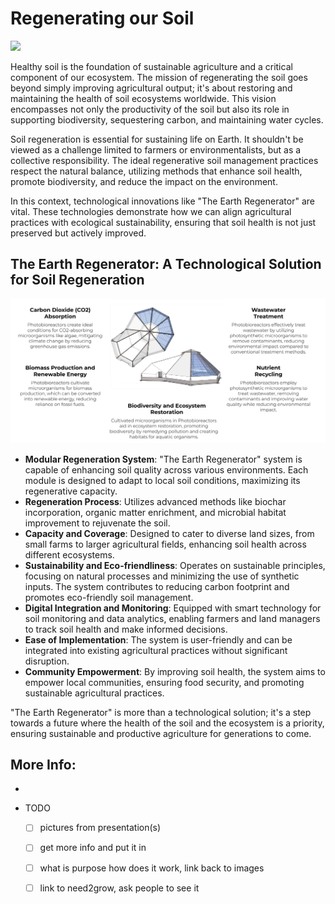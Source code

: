 # Regenerating our Soil

![](img/earthregen.png)

Healthy soil is the foundation of sustainable agriculture and a critical component of our ecosystem. The mission of regenerating the soil goes beyond simply improving agricultural output; it's about restoring and maintaining the health of soil ecosystems worldwide. This vision encompasses not only the productivity of the soil but also its role in supporting biodiversity, sequestering carbon, and maintaining water cycles.

Soil regeneration is essential for sustaining life on Earth. It shouldn't be viewed as a challenge limited to farmers or environmentalists, but as a collective responsibility. The ideal regenerative soil management practices respect the natural balance, utilizing methods that enhance soil health, promote biodiversity, and reduce the impact on the environment.

In this context, technological innovations like "The Earth Regenerator" are vital. These technologies demonstrate how we can align agricultural practices with ecological sustainability, ensuring that soil health is not just preserved but actively improved.

## The Earth Regenerator: A Technological Solution for Soil Regeneration

![](img/benefits_earthregen.png)

- **Modular Regeneration System**: "The Earth Regenerator" system is capable of enhancing soil quality across various environments. Each module is designed to adapt to local soil conditions, maximizing its regenerative capacity.
- **Regeneration Process**: Utilizes advanced methods like biochar incorporation, organic matter enrichment, and microbial habitat improvement to rejuvenate the soil.
- **Capacity and Coverage**: Designed to cater to diverse land sizes, from small farms to larger agricultural fields, enhancing soil health across different ecosystems.
- **Sustainability and Eco-friendliness**: Operates on sustainable principles, focusing on natural processes and minimizing the use of synthetic inputs. The system contributes to reducing carbon footprint and promotes eco-friendly soil management.
- **Digital Integration and Monitoring**: Equipped with smart technology for soil monitoring and data analytics, enabling farmers and land managers to track soil health and make informed decisions.
- **Ease of Implementation**: The system is user-friendly and can be integrated into existing agricultural practices without significant disruption.
- **Community Empowerment**: By improving soil health, the system aims to empower local communities, ensuring food security, and promoting sustainable agricultural practices.
  
"The Earth Regenerator" is more than a technological solution; it's a step towards a future where the health of the soil and the ecosystem is a priority, ensuring sustainable and productive agriculture for generations to come.

## More Info:

- 

- TODO
  - [ ] pictures from presentation(s)
  - [ ] get more info and put it in
  - [ ] what is purpose how does it work, link back to images
  - [ ] link to need2grow, ask people to see it



